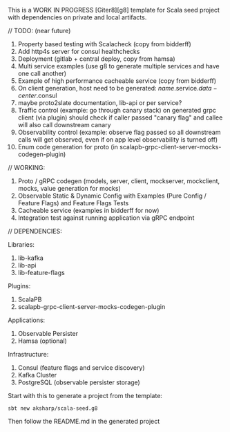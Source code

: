 This is a WORK IN PROGRESS [Giter8][g8] template for Scala seed project with dependencies on private and local artifacts.

// TODO: (near future)
1. Property based testing with Scalacheck (copy from bidderff)
2. Add http4s server for consul healthchecks
3. Deployment (gitlab + central deploy, copy from hamsa)
4. Multi service examples (use g8 to generate multiple services and have one call another)
5. Example of high performance cacheable service (copy from bidderff)
6. On client generation, host need to be generated: $name$.service.$data-center$.consul 
7. maybe proto2slate documentation, lib-api or per service?
8. Traffic control (example: go through canary stack) on generated grpc client (via plugin) should check if caller passed "canary flag" and callee will also call downstream canary
9. Observability control (example: observe flag passed so all downstream calls will get observed, even if on app level observability is turned off)
10. Enum code generation for proto (in scalapb-grpc-client-server-mocks-codegen-plugin) 

// WORKING:
1. Proto / gRPC codegen (models, server, client, mockserver, mockclient, mocks, value generation for mocks)
2. Observable Static & Dynamic Config with Examples (Pure Config / Feature Flags) and Feature Flags Tests
3. Cacheable service (examples in bidderff for now)
4. Integration test against running application via gRPC endpoint

// DEPENDENCIES:

Libraries:
1) lib-kafka
2) lib-api
3) lib-feature-flags

Plugins:
1) ScalaPB
4) scalapb-grpc-client-server-mocks-codegen-plugin
   
Applications:
1) Observable Persister
2) Hamsa (optional)

Infrastructure:
1) Consul (feature flags and service discovery)
2) Kafka Cluster
3) PostgreSQL (observable persister storage)

Start with this to generate a project from the template:
```
sbt new aksharp/scala-seed.g8
```

Then follow the README.md in the generated project


